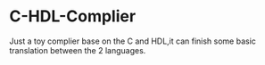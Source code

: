 # C-HDL-Complier
Just a toy complier base on the C and HDL,it can finish some basic translation between the 2 languages.

